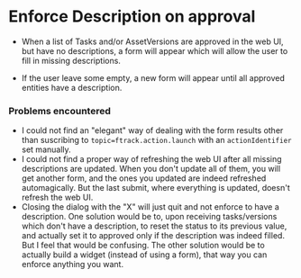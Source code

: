 # Enforce Description on approval

- When a list of Tasks and/or AssetVersions are approved in the web UI,
but have no descriptions, a form will appear which will allow the user
to fill in missing descriptions.

- If the user leave some empty, a new form will appear until all approved
entities have a description.

### Problems encountered

- I could not find an "elegant" way of dealing with the form results other
than suscribing to `topic=ftrack.action.launch` with an `actionIdentifier`
set manually.
- I could not find a proper way of refreshing the web UI after all missing
descriptions are updated. When you don't update all of them, you will get
another form, and the ones you updated are indeed refreshed automagically.
But the last submit, where everything is updated, doesn't refresh the web
UI.
- Closing the dialog with the "X" will just quit and not enforce to have
a description. One solution would be to, upon receiving tasks/versions
which don't have a description, to reset the status to its previous value,
and actually set it to approved only if the description was indeed filled.
But I feel that would be confusing. The other solution would be to actually
build a widget (instead of using a form), that way you can enforce anything
you want.


